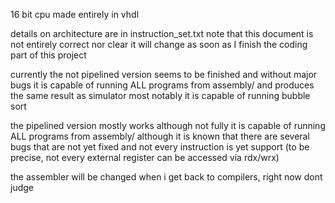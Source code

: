 16 bit cpu made entirely in vhdl 

details on architecture are in instruction_set.txt
note that this document is not entirely correct nor clear 
it will change as soon as I finish the coding part of this project

currently the not pipelined version seems to be finished and without major bugs 
it is capable of running ALL programs from assembly/ and produces the same result as simulator
most notably it is capable of running bubble sort 

the pipelined version mostly works although not fully
it is capable of running ALL programs from assembly/
although it is known that there are several bugs that are not yet fixed
and not every instruction is yet support (to be precise, not every external register can be accessed via rdx/wrx)

the assembler will be changed when i get back to compilers, right now dont judge
